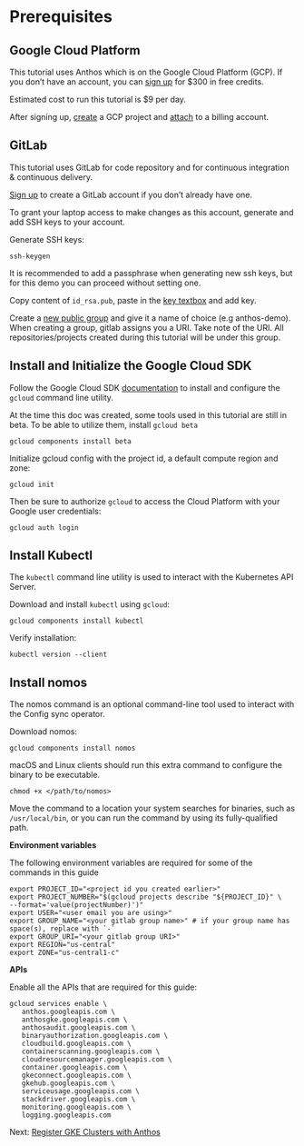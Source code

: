 # Prerequisites


## Google Cloud Platform

This tutorial uses Anthos which is on the Google Cloud Platform (GCP). If you don’t have an account, you can [sign up](https://cloud.google.com/free/) for $300 in free credits. 

Estimated cost to run this tutorial is $9 per day.

After signing up, [create](https://cloud.google.com/resource-manager/docs/creating-managing-projects) a GCP project and [attach](https://cloud.google.com/billing/docs/how-to/modify-project) to a billing account.


## GitLab

This tutorial uses GitLab for code repository and for continuous integration & continuous delivery.

[Sign up](https://gitlab.com/users/sign_up) to create a GitLab account if you don’t already have one.

To grant your laptop access to make changes as this account, generate and add SSH keys to your account.

Generate SSH keys:


```
ssh-keygen
```


It is recommended to add a passphrase when generating new ssh keys, but for this demo you can proceed without setting one. 

Copy content of `id_rsa.pub`, paste in the [key textbox](https://gitlab.com/-/profile/keys) and add key.

Create a [new public group](https://gitlab.com/groups/new) and  give it a name of choice (e.g anthos-demo).  When creating a group, gitlab assigns you a URI. Take note of the URI. All repositories/projects created during this tutorial will be under this group.


## Install and Initialize the Google Cloud SDK

Follow the Google Cloud SDK [documentation](https://cloud.google.com/sdk/docs/install) to install and configure the `gcloud` command line utility.

At the time this doc was created, some tools used in this tutorial are still in beta. To be able to utilize them, install `gcloud beta`


```
gcloud components install beta
```


Initialize gcloud config with the project id, a default compute region and zone:


```
gcloud init 
```


Then be sure to authorize `gcloud` to access the Cloud Platform with your Google user credentials:


```
gcloud auth login
```



## Install Kubectl

The `kubectl` command line utility is used to interact with the Kubernetes API Server. 

Download and install `kubectl` using `gcloud`:


```
gcloud components install kubectl
```


Verify installation:


```
kubectl version --client
```



## Install nomos

The nomos command is an optional command-line tool used to interact with the Config sync operator. 

Download nomos:


```
gcloud components install nomos
```


macOS and Linux clients should run this extra command to configure the binary to be executable.


```
chmod +x </path/to/nomos>
```


Move the command to a location your system searches for binaries, such as `/usr/local/bin`, or you can run the command by using its fully-qualified path.

**Environment variables**

The following environment variables are required for some of the commands in this guide


```
export PROJECT_ID="<project id you created earlier>"
export PROJECT_NUMBER="$(gcloud projects describe "${PROJECT_ID}" \
--format='value(projectNumber)')"
export USER="<user email you are using>"
export GROUP_NAME="<your gitlab group name>" # if your group name has space(s), replace with `-`
export GROUP_URI="<your gitlab group URI>"
export REGION="us-central"
export ZONE="us-central1-c"
```


**APIs**

Enable all the APIs that are required for this guide:


```
gcloud services enable \
   anthos.googleapis.com \
   anthosgke.googleapis.com \
   anthosaudit.googleapis.com \
   binaryauthorization.googleapis.com \
   cloudbuild.googleapis.com \
   containerscanning.googleapis.com \
   cloudresourcemanager.googleapis.com \
   container.googleapis.com \
   gkeconnect.googleapis.com \
   gkehub.googleapis.com \
   serviceusage.googleapis.com \
   stackdriver.googleapis.com \
   monitoring.googleapis.com \
   logging.googleapis.com
```


Next: [Register GKE Clusters with Anthos](2-register-gke-clusters-with-anthos.md)